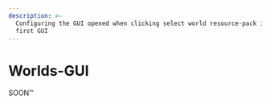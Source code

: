 ```yaml
---
description: >-
  Configuring the GUI opened when clicking select world resource-pack in the
  first GUI
---
```


# Worlds-GUI

SOON™
